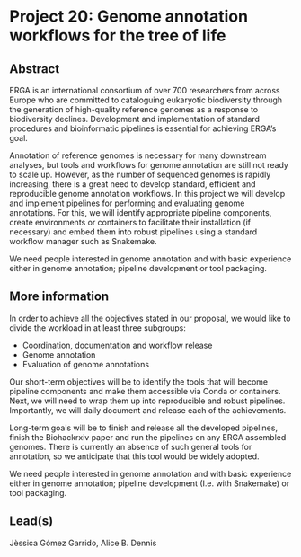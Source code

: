 # Project 20: Genome annotation workflows for the tree of life

## Abstract

ERGA is an international consortium of over 700 researchers from across Europe who are committed to cataloguing eukaryotic biodiversity through the generation of high-quality reference genomes as a response to biodiversity declines. Development and implementation of standard procedures and bioinformatic pipelines is essential for achieving ERGA’s goal.

Annotation of reference genomes is necessary for many downstream analyses, but tools and workflows for genome annotation are still not ready to scale up. However, as the number of sequenced genomes is rapidly increasing, there is a great need to develop standard, efficient and reproducible genome annotation workflows. In this project we will develop and implement pipelines for performing and evaluating genome annotations. For this, we will identify appropriate pipeline components, create environments or containers to facilitate their installation (if necessary) and embed them into robust pipelines using a standard workflow manager such as Snakemake.

We need people interested in genome annotation and with basic experience either in genome annotation; pipeline development or tool packaging.

## More information

In order to achieve all the objectives stated in our proposal, we would like to divide the workload in at least three subgroups:

 * Coordination, documentation and workflow release
 * Genome annotation
 * Evaluation of genome annotations

Our short-term objectives will be to identify the tools that will become pipeline components and make them accessible via Conda or containers. Next, we will need to wrap them up into reproducible and robust pipelines. Importantly, we will daily document and release each of the achievements.

Long-term goals will be to finish and release all the developed pipelines, finish the Biohackrxiv paper and run the pipelines on any ERGA assembled genomes. There is currently an absence of such general tools for annotation, so we anticipate that this tool would be widely adopted.

We need people interested in genome annotation and with basic experience either in genome annotation; pipeline development (I.e. with Snakemake) or tool packaging.

## Lead(s)

Jèssica Gómez Garrido, Alice B. Dennis


